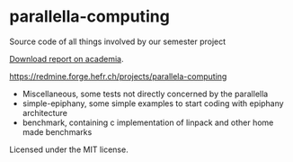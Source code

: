 # parallella-computing
Source code of all things involved by our semester project

[Download report on academia](https://www.academia.edu/23614029/Parallella_Computing_Another_distributed_system_story).

https://redmine.forge.hefr.ch/projects/parallela-computing

* Miscellaneous, some tests not directly concerned by the parallella
* simple-epiphany, some simple examples to start coding with epiphany architecture
* benchmark, containing c implementation of linpack and other home made benchmarks

Licensed under the MIT license.
